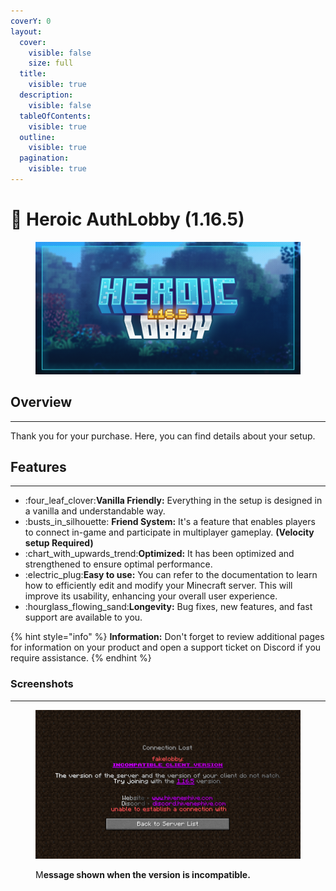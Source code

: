 ```yaml
---
coverY: 0
layout:
  cover:
    visible: false
    size: full
  title:
    visible: true
  description:
    visible: false
  tableOfContents:
    visible: true
  outline:
    visible: true
  pagination:
    visible: true
---
```


# 🔮 Heroic AuthLobby (1.16.5)



<figure><img src="../../.gitbook/assets/hiveneeeeeeee.png" alt=""><figcaption></figcaption></figure>

## Overview

***

Thank you for your purchase. Here, you can find details about your setup.

## Features

***

* :four\_leaf\_clover:**Vanilla Friendly:** Everything in the setup is designed in a vanilla and understandable way.
* :busts\_in\_silhouette: **Friend System:** It's a feature that enables players to connect in-game and participate in multiplayer gameplay. **(Velocity setup Required)**
* :chart\_with\_upwards\_trend:**Optimized:** It has been optimized and strengthened to ensure optimal performance.
* :electric\_plug:**Easy to use:** You can refer to the documentation to learn how to efficiently edit and modify your Minecraft server. This will improve its usability, enhancing your overall user experience.
* :hourglass\_flowing\_sand:**Longevity:** Bug fixes, new features, and fast support are available to you.

{% hint style="info" %}
**Information:** Don't forget to review additional pages for information on your product and open a support ticket on Discord if you require assistance.
{% endhint %}

### Screenshots

***

<figure><img src="../../.gitbook/assets/incompatible_version.png" alt=""><figcaption><p>M<strong>essage shown when the version is incompatible.</strong></p></figcaption></figure>
